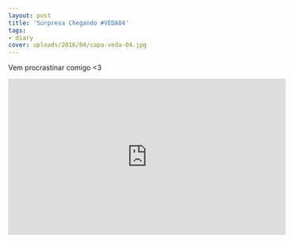 ```yaml
---
layout: post
title: 'Surpresa Chegando #VEDA04'
tags:
- diary
cover: uploads/2016/04/capa-veda-04.jpg
---
```


Vem procrastinar comigo <3

<iframe width="560" height="315" src="https://www.youtube.com/embed/yjMdv8wYgrc" frameborder="0" allowfullscreen></iframe>
